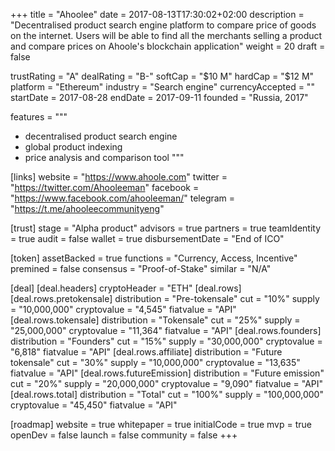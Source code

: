 +++
title = "Ahoolee"
date = 2017-08-13T17:30:02+02:00
description = "Decentralised product search engine platform to compare price of goods on the internet. Users will be able to find all the merchants selling a product and compare prices on Ahoole's blockchain application"
weight = 20
draft = false

trustRating = "A"
dealRating = "B-"
softCap = "$10 M"
hardCap = "$12 M"
platform = "Ethereum"
industry = "Search engine"
currencyAccepted = ""
startDate = 2017-08-28
endDate = 2017-09-11
founded = "Russia, 2017"

features = """
- decentralised product search engine
- global product indexing
- price analysis and comparison tool
"""

[links]
  website = "https://www.ahoole.com"
  twitter = "https://twitter.com/Ahooleeman"
  facebook = "https://www.facebook.com/ahooleeman/"
  telegram = "https://t.me/ahooleecommunityeng"

[trust]
  stage = "Alpha product"
  advisors = true
  partners = true
  teamIdentity = true
  audit = false
  wallet = true
  disbursementDate = "End of ICO"

[token]
  assetBacked = true
  functions = "Currency, Access, Incentive"
  premined = false
  consensus = "Proof-of-Stake"
  similar = "N/A"

[deal]
  [deal.headers]
    cryptoHeader = "ETH"
  [deal.rows]
    [deal.rows.pretokensale]
      distribution = "Pre-tokensale"
      cut = "10%"
      supply = "10,000,000"
      cryptovalue = "4,545"
      fiatvalue = "API"
    [deal.rows.tokensale]
      distribution = "Tokensale"
      cut = "25%"
      supply = "25,000,000"
      cryptovalue = "11,364"
      fiatvalue = "API"
    [deal.rows.founders]
      distribution = "Founders"
      cut = "15%"
      supply = "30,000,000"
      cryptovalue = "6,818"
      fiatvalue = "API"
    [deal.rows.affiliate]
      distribution = "Future tokensale"
      cut = "30%"
      supply = "10,000,000"
      cryptovalue = "13,635"
      fiatvalue = "API"
    [deal.rows.futureEmission]
      distribution = "Future emission"
      cut = "20%"
      supply = "20,000,000"
      cryptovalue = "9,090"
      fiatvalue = "API"
    [deal.rows.total]
      distribution = "Total"
      cut = "100%"
      supply = "100,000,000"
      cryptovalue = "45,450"
      fiatvalue = "API"

[roadmap]
  website = true
  whitepaper = true
  initialCode = true
  mvp = true
  openDev = false
  launch = false
  community = false
+++
